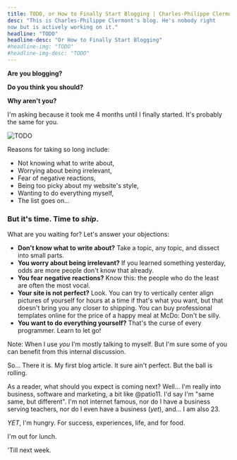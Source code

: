 ```yaml
---
title: TODO, or How to Finally Start Blogging | Charles-Philippe Clermont
desc: "This is Charles-Philippe Clermont's blog. He's nobody right
now but is actively working on it."
headline: "TODO"
headline-desc: "Or How to Finally Start Blogging"
#headline-img: "TODO"
#headline-img-desc: "TODO"
---
```


**Are you blogging?**

**Do you think you should?**

**Why aren't you?**

I'm asking because it took me 4 months until I finally started.
It's probably the same for you.

![TODO](/images/asana-blog.png)

Reasons for taking so long include:
  * Not knowing what to write about,
  * Worrying about being irrelevant,
  * Fear of negative reactions,
  * Being too picky about my website's style,
  * Wanting to do everything myself,
  * The list goes on...

### But it's time. Time to *ship*.

What are you waiting for? Let's answer your objections:

  * **Don't know what to write about?** Take a topic, any topic, and
    dissect into small parts.
  * **You worry about being irrelevant?** If you learned
    something yesterday, odds are more people don't know that already.
  * **You fear negative reactions?** Know this: the people who do the
    least are often the most vocal.
  * **Your site is not perfect?** Look. You can try to vertically center align pictures of
    yourself for hours at a time if that's what you want, but
    that doesn't bring you any closer to shipping. You can buy
    professional templates online for the price of a happy meal at
    McDo: Don't be silly.
  * **You want to do everything yourself?** That's the curse of every programmer. Learn to let go!

Note: When I use *you* I'm mostly talking to myself. But I'm sure
some of you can benefit from this internal discussion.

So... There it is. My first blog article. It sure ain't perfect. But the
ball is rolling.

As a reader, what should you expect is coming next?
Well… I'm really into business,
software and marketing, a bit like @patio11.
I'd say I'm "same same, but different".
I'm not internet famous, nor do I have a business serving teachers, nor do
I even have a business (*yet*), and… I am also 23.

*YET*, I'm hungry.
For success,
experiences,
life, and for food.

I'm out for lunch.

'Till next week.
